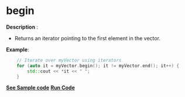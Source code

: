 # begin

**Description** : 
- Returns an iterator pointing to the first element in the vector.
				
**Example**:
```cpp
	// Iterate over myVector using iterators
	for (auto it = myVector.begin(); it != myVector.end(); it++) {
	    std::cout << *it << " ";
	}
```
**[See Sample code](../snippets/vector/begin.cpp)**
**[Run Code](https://rextester.com/TNG69681)**
